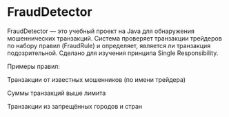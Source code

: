 # FraudDetector
FraudDetector — это учебный проект на Java для обнаружения мошеннических транзакций.
Система проверяет транзакции трейдеров по набору правил (FraudRule) и определяет, является ли транзакция подозрительной.
Сделано для изучения принципа Single Responsibility.

Примеры правил:

Транзакции от известных мошенников (по имени трейдера)

Суммы транзакций выше лимита

Транзакции из запрещённых городов и стран
